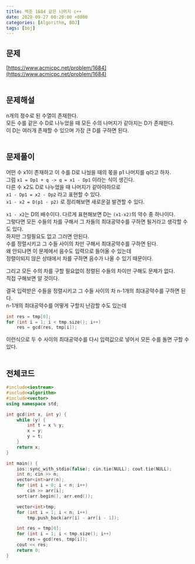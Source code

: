 ```yaml
---
title: 백준 1684 같은 나머지 c++
date: 2020-09-27 00:20:00 +0800
categories: [Algorithm, BOJ]
tags: [boj]
---
```


## 문제
[https://www.acmicpc.net/problem/1684](https://www.acmicpc.net/problem/1684)  
<br>

## 문제해설  
n개의 정수로 된 수열이 존재한다.  
모든 수를 같은 수 D로 나누었을 때 모든 수의 나머지가 같아지는 D가 존재한다.  
이 D는 여러개 존재할 수 있으며 가장 큰 D를 구하면 된다.  
<br>

## 문제풀이  
어떤 수 x1이 존재하고 이 수를 D로 나눴을 때의 몫을 p1 나머지를 q라고 하자.  
그럼 `x1 = Dp1 + q -> q = x1 - Dp1` 이라는 식이 생긴다.  
다른 수 x2도 D로 나누었을 때 나머지가 같아야하므로  
`x1 - Dp1 = x2 - Dp2` 라고 표현할 수 있다.  
`x1 - x2 = D(p1 - p2)` 로 정리해보면 새로운걸 발견할 수 있다.  

`x1 - x2`는 D의 배수이다. 다르게 표현해보면 D는 `(x1-x2)`의 약수 중 하나이다.  
그렇다면 모든 수들의 차를 구해서 그 차들의 최대공약수를 구하면 될거라고 생각할 수도 있다.  
하지만 그럴필요도 없고 그러면 안된다.  
수를 정렬시키고 그 수들 사이의 차만 구해서 최대공약수를 구하면 된다.  
왜 안되냐면 이 문제에서 음수도 입력으로 들어올 수 있는데  
정렬이되지 않은 상태에서 차를 구하면 음수가 나올 수 있기 때문이다.  

그리고 모든 수의 차를 구할 필요없이 정렬된 수들의 차이만 구해도 문제가 없다.  
직접 구해보면 알 것이다.  

결국 입력받은 수들을 정렬시키고 그 수들 사이의 차 n-1개의 최대공약수를 구하면 된다.  
n-1개의 최대공약수를 어떻게 구할지 난감할 수도 있는데  
```c++
int res = tmp[0];
for (int i = 1; i < tmp.size(); i++)
	res = gcd(res, tmp[i]);
```  
이런식으로 두 수 사이의 최대공약수를 다시 입력값으로 넣어서 모든 수를 돌면 구할 수 있다.  
<br>


## 전체코드  
```c++
#include<iostream>
#include<algorithm>
#include<vector>
using namespace std;

int gcd(int x, int y) {
	while (y) {
		int t = x % y;
		x = y;
		y = t;
	}
	return x;
}

int main() {
	ios::sync_with_stdio(false); cin.tie(NULL); cout.tie(NULL);
	int n; cin >> n;
	vector<int>arr(n);
	for (int i = 0; i < n; i++)
		cin >> arr[i];
	sort(arr.begin(), arr.end());

	vector<int>tmp;
	for (int i = 1; i < n; i++)
		tmp.push_back(arr[i] - arr[i - 1]);

	int res = tmp[0];
	for (int i = 1; i < tmp.size(); i++)
		res = gcd(res, tmp[i]);
	cout << res;
	return 0;
}
```